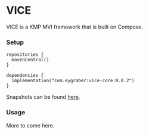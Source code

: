 # VICE

VICE is a KMP MVI framework that is built on Compose.

### Setup

```
repositories {
  mavenCentral()
}

dependencies {
  implementation("com.eygraber:vice-core:0.0.2")
}
```

Snapshots can be found [here](https://s01.oss.sonatype.org/#nexus-search;gav~com.eygraber~vice~~~).

### Usage

More to come here.
